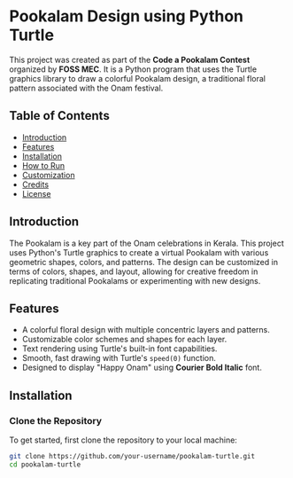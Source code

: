 # Pookalam Design using Python Turtle

This project was created as part of the **Code a Pookalam Contest** organized by **FOSS MEC**. It is a Python program that uses the Turtle graphics library to draw a colorful Pookalam design, a traditional floral pattern associated with the Onam festival.

## Table of Contents

- [Introduction](#introduction)
- [Features](#features)
- [Installation](#installation)
- [How to Run](#how-to-run)
- [Customization](#customization)
- [Credits](#credits)
- [License](#license)

## Introduction

The Pookalam is a key part of the Onam celebrations in Kerala. This project uses Python's Turtle graphics to create a virtual Pookalam with various geometric shapes, colors, and patterns. The design can be customized in terms of colors, shapes, and layout, allowing for creative freedom in replicating traditional Pookalams or experimenting with new designs.

## Features

- A colorful floral design with multiple concentric layers and patterns.
- Customizable color schemes and shapes for each layer.
- Text rendering using Turtle's built-in font capabilities.
- Smooth, fast drawing with Turtle's `speed(0)` function.
- Designed to display "Happy Onam" using **Courier Bold Italic** font.

## Installation

### Clone the Repository

To get started, first clone the repository to your local machine:

```bash
git clone https://github.com/your-username/pookalam-turtle.git
cd pookalam-turtle

